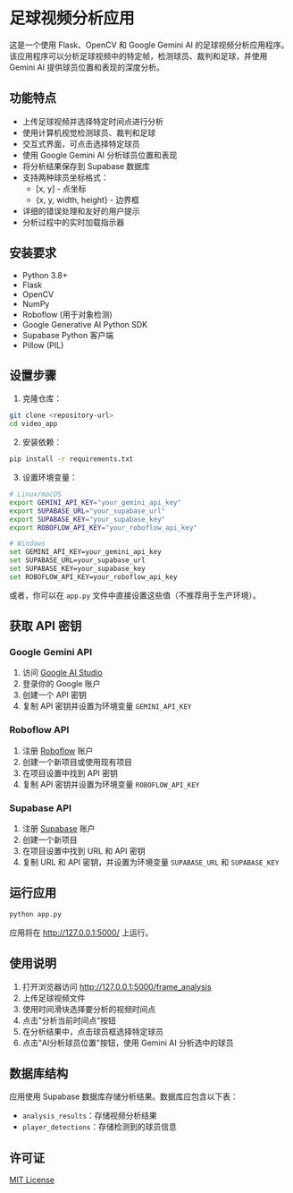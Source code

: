 # 足球视频分析应用

这是一个使用 Flask、OpenCV 和 Google Gemini AI 的足球视频分析应用程序。该应用程序可以分析足球视频中的特定帧，检测球员、裁判和足球，并使用 Gemini AI 提供球员位置和表现的深度分析。

## 功能特点

- 上传足球视频并选择特定时间点进行分析
- 使用计算机视觉检测球员、裁判和足球
- 交互式界面，可点击选择特定球员
- 使用 Google Gemini AI 分析球员位置和表现
- 将分析结果保存到 Supabase 数据库
- 支持两种球员坐标格式：
  - [x, y] - 点坐标
  - {x, y, width, height} - 边界框
- 详细的错误处理和友好的用户提示
- 分析过程中的实时加载指示器

## 安装要求

- Python 3.8+
- Flask
- OpenCV
- NumPy
- Roboflow (用于对象检测)
- Google Generative AI Python SDK
- Supabase Python 客户端
- Pillow (PIL)

## 设置步骤

1. 克隆仓库：

```bash
git clone <repository-url>
cd video_app
```

2. 安装依赖：

```bash
pip install -r requirements.txt
```

3. 设置环境变量：

```bash
# Linux/macOS
export GEMINI_API_KEY="your_gemini_api_key"
export SUPABASE_URL="your_supabase_url"
export SUPABASE_KEY="your_supabase_key"
export ROBOFLOW_API_KEY="your_roboflow_api_key"

# Windows
set GEMINI_API_KEY=your_gemini_api_key
set SUPABASE_URL=your_supabase_url
set SUPABASE_KEY=your_supabase_key
set ROBOFLOW_API_KEY=your_roboflow_api_key
```

或者，你可以在 `app.py` 文件中直接设置这些值（不推荐用于生产环境）。

## 获取 API 密钥

### Google Gemini API

1. 访问 [Google AI Studio](https://makersuite.google.com/app/apikey)
2. 登录你的 Google 账户
3. 创建一个 API 密钥
4. 复制 API 密钥并设置为环境变量 `GEMINI_API_KEY`

### Roboflow API

1. 注册 [Roboflow](https://roboflow.com/) 账户
2. 创建一个新项目或使用现有项目
3. 在项目设置中找到 API 密钥
4. 复制 API 密钥并设置为环境变量 `ROBOFLOW_API_KEY`

### Supabase API

1. 注册 [Supabase](https://supabase.com/) 账户
2. 创建一个新项目
3. 在项目设置中找到 URL 和 API 密钥
4. 复制 URL 和 API 密钥，并设置为环境变量 `SUPABASE_URL` 和 `SUPABASE_KEY`

## 运行应用

```bash
python app.py
```

应用将在 http://127.0.0.1:5000/ 上运行。

## 使用说明

1. 打开浏览器访问 http://127.0.0.1:5000/frame_analysis
2. 上传足球视频文件
3. 使用时间滑块选择要分析的视频时间点
4. 点击"分析当前时间点"按钮
5. 在分析结果中，点击球员框选择特定球员
6. 点击"AI分析球员位置"按钮，使用 Gemini AI 分析选中的球员

## 数据库结构

应用使用 Supabase 数据库存储分析结果。数据库应包含以下表：

- `analysis_results`：存储视频分析结果
- `player_detections`：存储检测到的球员信息

## 许可证

[MIT License](LICENSE)